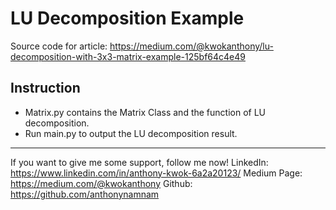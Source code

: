 # LU Decomposition Example
 Source code for article: https://medium.com/@kwokanthony/lu-decomposition-with-3x3-matrix-example-125bf64c4e49

## Instruction
 - Matrix.py contains the Matrix Class and the function of LU decomposition.
 - Run main.py to output the LU decomposition result.

------------------------------------------------
 If you want to give me some support, follow me now!
 LinkedIn: https://www.linkedin.com/in/anthony-kwok-6a2a20123/
 Medium Page: https://medium.com/@kwokanthony
 Github: https://github.com/anthonynamnam
